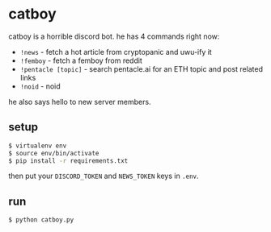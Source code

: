 # catboy
catboy is a horrible discord bot. he has 4 commands right now:
* `!news` - fetch a hot article from cryptopanic and uwu-ify it
* `!femboy` - fetch a femboy from reddit
* `!pentacle [topic]` - search pentacle.ai for an ETH topic and post related links
* `!noid` - noid

he also says hello to new server members. 

## setup
```sh
$ virtualenv env
$ source env/bin/activate
$ pip install -r requirements.txt
```

then put your `DISCORD_TOKEN` and `NEWS_TOKEN` keys in `.env`.

## run
```sh
$ python catboy.py
```